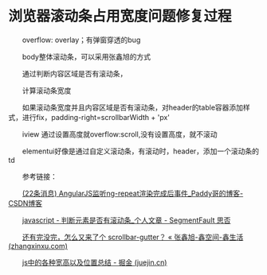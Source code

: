# 浏览器滚动条占用宽度问题修复过程

　　overflow: overlay；有弹窗穿透的bug

　　body整体滚动条，可以采用张鑫旭的方式

　　通过判断内容区域是否有滚动条，

　　计算滚动条宽度

　　如果滚动条宽度并且内容区域是否有滚动条，对header的table容器添加样式，进行fix，padding-right=scrollbarWidth + 'px'

　　iview 通过设置高度就overflow:scroll,没有设置高度，就不滚动

　　elementui好像是通过自定义滚动条，有滚动时，header，添加一个滚动条的td

　　参考链接：

　　[(22条消息) AngularJS监听ng-repeat渲染完成后事件_Paddy哥的博客-CSDN博客](https://blog.csdn.net/weixin_38351566/article/details/83820373)

　　[javascript - 判断元素是否有滚动条_个人文章 - SegmentFault 思否](https://segmentfault.com/a/1190000004011073)

　　[还有完没完，怎么又来了个 scrollbar-gutter？ « 张鑫旭-鑫空间-鑫生活 (zhangxinxu.com)](https://www.zhangxinxu.com/wordpress/2022/01/css-scrollbar-gutter/)

　　[js中的各种宽高以及位置总结 - 掘金 (juejin.cn)](https://juejin.cn/post/6844903557104140301)
